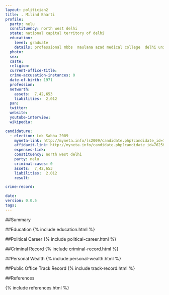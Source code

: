 ```yaml
---
layout: politician2
title: . Milind Bharti
profile: 
  party: nelu
  constituency: north west delhi
  state: national capital territory of delhi
  education: 
    level: graduate
    details: professional mbbs  maulana azad medical college  delhi university in 2000
  photo: 
  sex: 
  caste: 
  religion: 
  current-office-title: 
  crime-accusation-instances: 0
  date-of-birth: 1971
  profession: 
  networth: 
    assets:  7,42,653
    liabilities:  2,012
  pan: 
  twitter: 
  website: 
  youtube-interview: 
  wikipedia: 

candidature: 
  - election: Lok Sabha 2009
    myneta-link: http://myneta.info/ls2009/candidate.php?candidate_id=7625
    affidavit-link: http://myneta.info/candidate.php?candidate_id=7625&scan=original
    expenses-link: 
    constituency: north west delhi 
    party: nelu
    criminal-cases: 0
    assets:  7,42,653
    liabilities:  2,012
    result:  

crime-record: 

date: 
version: 0.0.5
tags: 
---
```

##Summary


##Education
{% include education.html %}


##Political Career
{% include political-career.html %}


##Criminal Record
{% include criminal-record.html %}


##Personal Wealth
{% include personal-wealth.html %}


##Public Office Track Record
{% include track-record.html %}


##References


{% include references.html %}